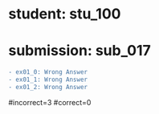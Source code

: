 # student: stu_100
# submission: sub_017

```diff
- ex01_0: Wrong Answer
- ex01_1: Wrong Answer
- ex01_2: Wrong Answer
```
#incorrect=3
#correct=0
